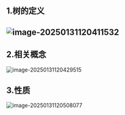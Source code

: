 

## **1.树的定义**



## ![image-20250131120411532](C:\Users\admin\AppData\Roaming\Typora\typora-user-images\image-20250131120411532.png)





## **2.相关概念**

![image-20250131120429515](C:\Users\admin\AppData\Roaming\Typora\typora-user-images\image-20250131120429515.png)



## **3.性质**

![image-20250131120508077](C:\Users\admin\AppData\Roaming\Typora\typora-user-images\image-20250131120508077.png)